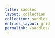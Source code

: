 ```yaml
---
title: saddles
layout: collection
collection: saddles
entries_layout: grid
permalink: /saddles/
---
```

